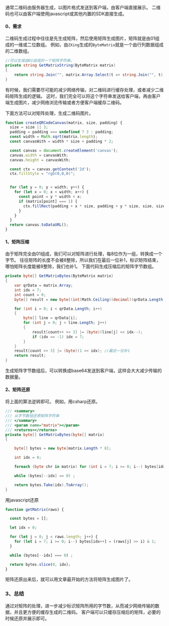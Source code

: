 通常二维码由服务器生成，以图片格式发送到客户端，由客户端直接展示。
二维码也可以由客户端使用javascript或其他内置的SDK直接生成。

#### 0、需求
二维码生成过程中往往是先生成矩阵，然后使用矩阵生成图片，矩阵就是由01组成的一维或二位数组。
例如，由`ZXing`生成的`ByteMatrix`就是一个由行列数据组成的二维数组。
```csharp
//可以生成由01组成的一个矩阵字符串。
private string GetMatrixString(ByteMatrix matrix)
{
    return string.Join("", matrix.Array.Select(t => string.Join("", t)));
}
```
有时候，我们需要尽可能的减少网络传输，对二维码进行缓存处理，或者减少二维码矩阵生成的逻辑。
这时，我们完全可以将这个字符串发送给客户端，再由客户端生成图片，减少网络浏览传输或者方便客户端缓存二维码。

下面方法可以对矩阵处理，生成二维码图片。
```javascript
function createQRCodeCanvas(matrix, size, padding) {
  size = size || 3;
  padding = padding === undefined ? 3 : padding;
  const width = Math.sqrt(matrix.length);
  const canvasWith = width * size + padding * 2;

  const canvas = document.createElement('canvas');
  canvas.width = canvasWith;
  canvas.height = canvasWith;

  const ctx = canvas.getContext('2d');
  ctx.fillStyle = "rgb(0,0,0)";


  for (let y = 0; y < width; y++) {
    for (let x = 0; x < width; x++) {
      const point = y * width + x;
      if (matrix[point] === 1) {
        ctx.fillRect(padding + x * size, padding + y * size, size, size);
      }
    }
  }
  return canvas.toDataURL();
}
```
#### 1、矩阵压缩
由于矩阵完全由01组成，我们可以对矩阵进行处理，每8位作为一组，转换成一个字节。
往往矩阵的长度不会被8整除，所以我们在最后一位补1，标识矩阵结束，哪怕矩阵长度能被8整除，我们也补1。
下面代码生成压缩后的矩阵字节数组。
```csharp
private byte[] GetMatrixBytes(ByteMatrix matrix)
{
    var qrData = matrix.Array;
    int idx = 7;
    int count = 0;
    byte[] result = new byte[(int)Math.Ceiling((decimal)(qrData.Length * qrData.Length + 1) / 8)];

    for (int i = 0; i < qrData.Length; i++)
    {
        byte[] line = qrData[i];
        for (int j = 0; j < line.Length; j++)
        {
            result[count++ >> 3] |= (byte)(line[j] << idx--);
            if (idx == -1) idx = 7;
        }
    }
    result[count >> 3] |= (byte)(1 << idx); //最后一位补1
    return result;
}
```
生成矩阵字节数组后，可以转换成base64发送到客户端，这样会大大减少传输的数据量。

#### 2、矩阵还原
将上面的算法逆转即可。
例如，用csharp还原。
```csharp
/// <summary>
/// 从字节数组还原矩阵字符串
/// </summary>
/// <param name="matrix"></param>
/// <returns></returns>
private byte[] GetMatrixBytes(byte[] matrix)
{

    byte[] bytes = new byte[matrix.Length * 8];

    int idx = 0;

    foreach (byte chr in matrix) for (int i = 7; i >= 0; i--) bytes[idx++] = (byte)((chr >> i) & 1);

    while (bytes[--idx] == 0) ;

    return bytes.Take(idx).ToArray();
}
```
用javascript还原
```javascript
function getMatrix(raws) {

  const bytes = [];

  let idx = 0;

  for (let j = 0; j < raws.length; j++) {
    for (let i = 7; i >= 0; i--) bytes[idx++] = (raws[j] >> i) & 1;
  }

  while (bytes[--idx] === 0) ;

  return bytes.slice(0, idx);
}
```
矩阵还原出来后，就可以用文章最开始的方法将矩阵生成图片了。

### 3、总结
通过对矩阵的处理，进一步减少标识矩阵所用的字节数，从而减少网络传输的数据，并且更方便的缓存生成的二维码。
客户端可以只缓存压缩后的矩阵，必要的时候还原并展示即可。
